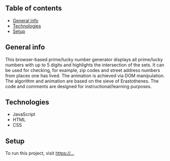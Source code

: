 ## Table of contents
* [General info](#general-info)
* [Technologies](#technologies)
* [Setup](#setup)

## General info
This browser-based prime/lucky number generator displays all prime/lucky numbers with up to 5 digits and highlights the intersection of the sets. It can be used for checking, for example, zip codes and street address numbers from places one has lived. The animation is achieved via DOM manipulation. The algorithm and animation are based on the sieve of Erastothenes. The code and comments are designed for instructional/learning purposes.
  
## Technologies
* JavaScript
* HTML
* CSS
	
## Setup
To run this project, visit [https://...](https://forgitaboutit.github.io/generators-numbers-lucky-and-prime-together/lucky-prime-animation-generator.html)
